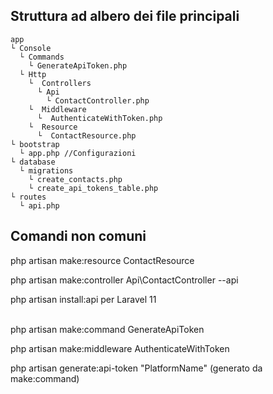 ## Struttura ad albero dei file principali

```
app
└ Console
  └ Commands
    └ GenerateApiToken.php
  └ Http
    └  Controllers
      └ Api 
        └ ContactController.php
    └  Middleware
      └  AuthenticateWithToken.php
    └  Resource
      └  ContactResource.php
└ bootstrap
  └ app.php //Configurazioni
└ database
  └ migrations
    └ create_contacts.php
    └ create_api_tokens_table.php
└ routes
  └ api.php
```

## Comandi non comuni

php artisan make:resource ContactResource

php artisan make:controller Api\ContactController --api

php artisan install:api per Laravel 11 <br><br>


php artisan make:command GenerateApiToken

php artisan make:middleware AuthenticateWithToken

php artisan generate:api-token "PlatformName" (generato da make:command)
